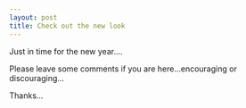 ```yaml
---
layout: post
title: Check out the new look
---
```


Just in time for the new year....

Please leave some comments if you are here...encouraging or discouraging...<br>

 Thanks...